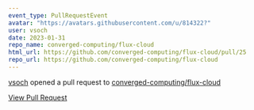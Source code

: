 ```yaml
---
event_type: PullRequestEvent
avatar: "https://avatars.githubusercontent.com/u/814322?"
user: vsoch
date: 2023-01-31
repo_name: converged-computing/flux-cloud
html_url: https://github.com/converged-computing/flux-cloud/pull/25
repo_url: https://github.com/converged-computing/flux-cloud
---
```


<a href='https://github.com/vsoch' target='_blank'>vsoch</a> opened a pull request to <a href='https://github.com/converged-computing/flux-cloud' target='_blank'>converged-computing/flux-cloud</a>

<a href='https://github.com/converged-computing/flux-cloud/pull/25' target='_blank'>View Pull Request</a>